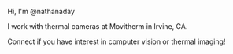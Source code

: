Hi, I'm @nathanaday

I work with thermal cameras at Movitherm in Irvine, CA.

Connect if you have interest in computer vision or thermal imaging!
